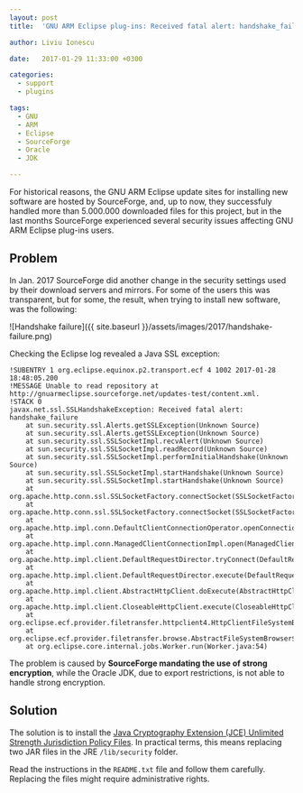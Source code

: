 ```yaml
---
layout: post
title:  'GNU ARM Eclipse plug-ins: Received fatal alert: handshake_failure'

author: Liviu Ionescu

date:   2017-01-29 11:33:00 +0300

categories:
  - support
  - plugins

tags:
  - GNU
  - ARM
  - Eclipse
  - SourceForge
  - Oracle
  - JDK

---
```


For historical reasons, the GNU ARM Eclipse update sites for installing new software are hosted by SourceForge, and, up to now, they successfuly handled more than 5.000.000 downloaded files for this project, but in the last months SourceForge experienced several security issues affecting GNU ARM Eclipse plug-ins users.

## Problem

In Jan. 2017 SourceForge did another change in the security settings used by their download servers and mirrors. For some of the users this was transparent, but for some, the result, when trying to install new software, was the following:

![Handshake failure]({{ site.baseurl }}/assets/images/2017/handshake-failure.png)

Checking the Eclipse log revealed a Java SSL exception:

```
!SUBENTRY 1 org.eclipse.equinox.p2.transport.ecf 4 1002 2017-01-28 18:48:05.200
!MESSAGE Unable to read repository at http://gnuarmeclipse.sourceforge.net/updates-test/content.xml.
!STACK 0
javax.net.ssl.SSLHandshakeException: Received fatal alert: handshake_failure
	at sun.security.ssl.Alerts.getSSLException(Unknown Source)
	at sun.security.ssl.Alerts.getSSLException(Unknown Source)
	at sun.security.ssl.SSLSocketImpl.recvAlert(Unknown Source)
	at sun.security.ssl.SSLSocketImpl.readRecord(Unknown Source)
	at sun.security.ssl.SSLSocketImpl.performInitialHandshake(Unknown Source)
	at sun.security.ssl.SSLSocketImpl.startHandshake(Unknown Source)
	at sun.security.ssl.SSLSocketImpl.startHandshake(Unknown Source)
	at org.apache.http.conn.ssl.SSLSocketFactory.connectSocket(SSLSocketFactory.java:535)
	at org.apache.http.conn.ssl.SSLSocketFactory.connectSocket(SSLSocketFactory.java:403)
	at org.apache.http.impl.conn.DefaultClientConnectionOperator.openConnection(DefaultClientConnectionOperator.java:177)
	at org.apache.http.impl.conn.ManagedClientConnectionImpl.open(ManagedClientConnectionImpl.java:304)
	at org.apache.http.impl.client.DefaultRequestDirector.tryConnect(DefaultRequestDirector.java:611)
	at org.apache.http.impl.client.DefaultRequestDirector.execute(DefaultRequestDirector.java:446)
	at org.apache.http.impl.client.AbstractHttpClient.doExecute(AbstractHttpClient.java:863)
	at org.apache.http.impl.client.CloseableHttpClient.execute(CloseableHttpClient.java:82)
	at org.eclipse.ecf.provider.filetransfer.httpclient4.HttpClientFileSystemBrowser.runRequest(HttpClientFileSystemBrowser.java:259)
	at org.eclipse.ecf.provider.filetransfer.browse.AbstractFileSystemBrowser$DirectoryJob.run(AbstractFileSystemBrowser.java:69)
	at org.eclipse.core.internal.jobs.Worker.run(Worker.java:54)
```

The problem is caused by **SourceForge mandating the use of strong encryption**, while the Oracle JDK, due to export restrictions, is not able to handle strong encryption.

## Solution

The solution is to install the [Java Cryptography Extension (JCE) Unlimited Strength Jurisdiction Policy Files](http://www.oracle.com/technetwork/java/javase/downloads/jce8-download-2133166.html). In practical terms, this means replacing two JAR files in the JRE `/lib/security` folder.

Read the instructions in the `README.txt` file and follow them carefully. Replacing the files might require administrative rights.

